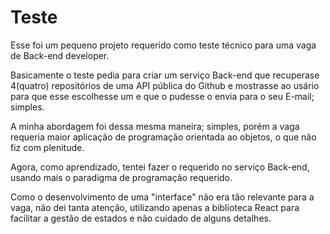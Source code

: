 # Teste

Esse foi um pequeno projeto requerido como teste técnico para uma vaga de Back-end developer.

Basicamente o teste pedia para criar um serviço Back-end que recuperase 4(quatro) repositórios de uma API pública
do Github e mostrasse ao usário para que esse escolhesse um e que o pudesse o envia para o seu E-mail; simples.

A minha abordagem foi dessa mesma maneira; simples, porém a vaga requeria maior aplicação de programação orientada ao objetos, 
o que não fiz com plenitude.

Agora, como aprendizado, tentei fazer o requerido no serviço Back-end, usando mais o paradigma de programação 
requerido.

Como o desenvolvimento de uma "interface" não era tão relevante para a vaga, não dei tanta atenção, utilizando apenas a 
biblioteca React para facilitar a gestão de estados e não cuidado de alguns detalhes.
